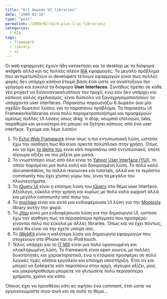 ```yaml
---
title: "6+1 δωρεάν UI libraries"
date: "2009-02-16"
type: "post"
permalink: /2009/02/16/6-plus-1-ui-libraries/
categories:
  - RIA
tags:
  - framework
  - library
  - ui
---
```


Οι web εφαρμογές έχουν ήδη κατακτήσει και το desktop με τα διάφορα widgets αλλά και τις πολλές πλέον [RIA](http://en.wikipedia.org/wiki/Rich_Internet_application "What is RIA") εφαρμογές. Το μεγάλο πρόβλημα που αντιμετωπίζουν οι developers τέτοιων εφαρμογών είναι πως πολλές φορές δεν υπάρχει κάποια έτοιμη βάση έτσι ώστε να αναπτύξουν πιο γρήγορα και εύκολα τα διάφορα **User Interfaces**. Συνήθως πρέπει σε κάθε νέο project να ξανανανακαλύπτουν τον τροχό, ενώ εάν δεν υπάρχει και κάποιος καλός σχεδιασμός, είναι δύσκολο να ξαναχρησιμοποιήσουν τα υπάρχοντα user interfaces. Παρακάτω παρουσιάζω 6 δωρεάν (και μία σχεδόν δωρεάν) λύσεις για το παραπάνω πρόβλημα. Τα παρακάτω UI Frameworks/libraries είναι πολύ παραμετροποιήσημα και προσφέρουν αμέσως πολλές UI λύσεις όπως drag 'n drop, κουμπιά επιλογών, tabs, παράθυρα και γενικότερα ότι μπορεί να ζητήσει κάποιος από ένα user interface. Έχουμε και λέμε λοιπόν:

1. Το [Echo Web Framework](http://echo.nextapp.com/site/ "Echo Web Framework") είναι ίσως η πιο εντυπωσιακή λύση, ωστόσο έχω την αίσθηση πως θα είναι αρκετά πολύπλοκο στην χρήση. Όπως και να έχει [το demo του](http://demo.nextapp.com/echo3csjs/ "Echo Web Framework demo") είναι κάτι παραπάνω από εντυπωσιακό, οπότε  σίγουρα αξίζει να του ρίξετε μια ματιά.
2. Το γνωστότερο ίσως από όλα είναι το [Yahoo! User Interface (YUI)](http://developer.yahoo.com/yui/ "Yahoo! User Interface (YUI)"), το οποίο παραμένει μια πολύ καλή και δοκιμασμένη λύση. Το πολύ καλό documentation, τα πολλά resources και tutorials, αλλά και το τεράστιο community που έχει χτιστεί γύρω του, είναι τα μεγάλα του πλεονεκτήματα.
3. Το [jQuery UI](http://jqueryui.com/ "jQuery UI") είναι η επίσημη λύση του [jQuery](http://jquery.com/ "jQuery") στο θέμα user interface. Αξιόλογο, εύκολο στην χρήση και κυρίως με πολύ καλό support αλλά και μεγάλο community από πίσω του.
4. Το [mochaui](http://mochaui.com/ "Mochaui") είναι και αυτό μια ενδιαφέρουσα UI λύση για την [Mootools](http://mootools.net/ "Mootools") library αυτήν την φορά.
5. Το [Jitsu](http://www.jitsu.org/ "Jitsu") είναι μια ενδιαφέρουσα λύση για την δημιουργία UI, ωστόσο έχω την αίσθηση πως τα περισσότερα πράγματα που προσφέρει γίνονται πολύ πιο εύκολα με άλλες libraries. Όπως και να έχει πάντως, καλό θα είναι να την έχετε υπόψη σας.
6. Το [iWebKit](http://www.iwebkit.net/ "iWebKit") είναι η καλύτερη λύση για δημιουργία εφαρμογών που στοχεύουν στο iPhone και το iPod touch.
7. Τέλος υπάρχει και τo [IT Mill](http://www.itmill.com/itmill-toolkit/ "IT Mill") είναι μια πολύ οργανωμένη και ολοκληρωμένη λύση. Το framework είναι open source, με πολλές δυνατότητες και χαρακτηριστικά, ενώ η εταιρεία προσφέρει σε πολύ λογικές τιμές κάποια εργαλεία και επίσημη υποστήριξη. Έτσι αν και μπορεί να ξοδέψετε κάτι παραπάνω στην αρχή, σίγουρα αξίζει, μιας και μακροπρόθεσμα μπορείτε να γλιτώσετε πολύ περισσότερα χρήματα, χρόνο και κόπο.

Όποιος έχει να προσθέσει κάτι ας αφήσει ένα comment, έτσι ώστε να οργανονώμαστε σιγα-σιγά και σε αυτό το θέμα...
